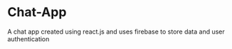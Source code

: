 # Chat-App
A chat app created using react.js and uses firebase to store data and user authentication
